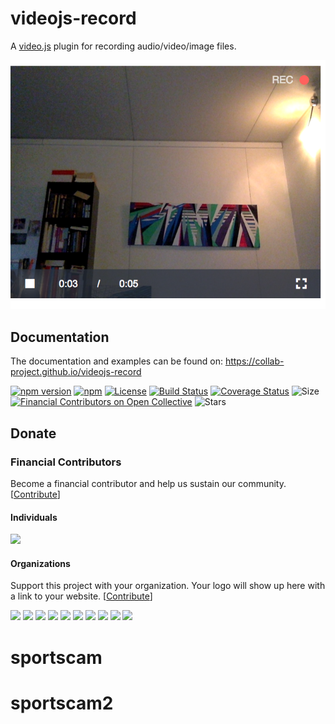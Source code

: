 # videojs-record

A [video.js](https://www.videojs.com/) plugin for recording audio/video/image files.

![Screenshot](https://raw.githubusercontent.com/collab-project/videojs-record/master/docs/img/screenshot.png?raw=true "Screenshot")

## Documentation

The documentation and examples can be found on: https://collab-project.github.io/videojs-record

[![npm version](https://img.shields.io/npm/v/videojs-record.svg?style=flat)](https://www.npmjs.com/package/videojs-record)
[![npm](https://img.shields.io/npm/dm/videojs-record.svg)](https://github.com/collab-project/videojs-record/releases)
[![License](https://img.shields.io/npm/l/videojs-record.svg)](LICENSE)
[![Build Status](https://travis-ci.org/collab-project/videojs-record.svg?branch=master)](https://travis-ci.org/collab-project/videojs-record)
[![Coverage Status](https://coveralls.io/repos/github/collab-project/videojs-record/badge.svg?branch=master)](https://coveralls.io/github/collab-project/videojs-record?branch=master)
![Size](https://img.shields.io/bundlephobia/minzip/videojs-record.svg?style=flat)
[![Financial Contributors on Open Collective](https://opencollective.com/collab/all/badge.svg?label=financial+contributors)](https://opencollective.com/collab)
![Stars](https://img.shields.io/github/stars/collab-project/videojs-record.svg?style=social)

Donate
------

### Financial Contributors

Become a financial contributor and help us sustain our community. [[Contribute](https://opencollective.com/collab/contribute)]

#### Individuals

<a href="https://opencollective.com/collab"><img src="https://opencollective.com/collab/individuals.svg?width=890"></a>

#### Organizations

Support this project with your organization. Your logo will show up here with a link to your website. [[Contribute](https://opencollective.com/collab/contribute)]

<a href="https://opencollective.com/collab/organization/0/website"><img src="https://opencollective.com/collab/organization/0/avatar.svg"></a>
<a href="https://opencollective.com/collab/organization/1/website"><img src="https://opencollective.com/collab/organization/1/avatar.svg"></a>
<a href="https://opencollective.com/collab/organization/2/website"><img src="https://opencollective.com/collab/organization/2/avatar.svg"></a>
<a href="https://opencollective.com/collab/organization/3/website"><img src="https://opencollective.com/collab/organization/3/avatar.svg"></a>
<a href="https://opencollective.com/collab/organization/4/website"><img src="https://opencollective.com/collab/organization/4/avatar.svg"></a>
<a href="https://opencollective.com/collab/organization/5/website"><img src="https://opencollective.com/collab/organization/5/avatar.svg"></a>
<a href="https://opencollective.com/collab/organization/6/website"><img src="https://opencollective.com/collab/organization/6/avatar.svg"></a>
<a href="https://opencollective.com/collab/organization/7/website"><img src="https://opencollective.com/collab/organization/7/avatar.svg"></a>
<a href="https://opencollective.com/collab/organization/8/website"><img src="https://opencollective.com/collab/organization/8/avatar.svg"></a>
<a href="https://opencollective.com/collab/organization/9/website"><img src="https://opencollective.com/collab/organization/9/avatar.svg"></a>
# sportscam
# sportscam2
